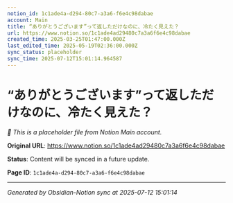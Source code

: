 ```yaml
---
notion_id: 1c1ade4a-d294-80c7-a3a6-f6e4c98dabae
account: Main
title: “ありがとうございます”って返しただけなのに、冷たく見えた？
url: https://www.notion.so/1c1ade4ad29480c7a3a6f6e4c98dabae
created_time: 2025-03-25T01:47:00.000Z
last_edited_time: 2025-05-19T02:36:00.000Z
sync_status: placeholder
sync_time: 2025-07-12T15:01:14.964587
---
```


# “ありがとうございます”って返しただけなのに、冷たく見えた？

*🔄 This is a placeholder file from Notion Main account.*

**Original URL**: https://www.notion.so/1c1ade4ad29480c7a3a6f6e4c98dabae

**Status**: Content will be synced in a future update.

**Page ID**: `1c1ade4a-d294-80c7-a3a6-f6e4c98dabae`

---

*Generated by Obsidian-Notion sync at 2025-07-12 15:01:14*
